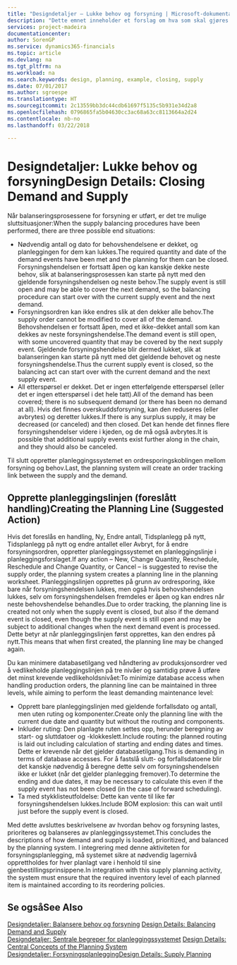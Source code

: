 ```yaml
---
title: "Designdetaljer – Lukke behov og forsyning | Microsoft-dokumentasjon"
description: "Dette emnet inneholder et forslag om hva som skal gjøres når du har utført forsyning motkontoen fremgangsmåtene."
services: project-madeira
documentationcenter: 
author: SorenGP
ms.service: dynamics365-financials
ms.topic: article
ms.devlang: na
ms.tgt_pltfrm: na
ms.workload: na
ms.search.keywords: design, planning, example, closing, supply
ms.date: 07/01/2017
ms.author: sgroespe
ms.translationtype: HT
ms.sourcegitcommit: 2c13559bb3dc44cdb61697f5135c5b931e34d2a8
ms.openlocfilehash: 0796865fa5b04630cc3ac68a63cc8113664a2d24
ms.contentlocale: nb-no
ms.lasthandoff: 03/22/2018

---
```

# <a name="design-details-closing-demand-and-supply"></a><span data-ttu-id="91433-103">Designdetaljer: Lukke behov og forsyning</span><span class="sxs-lookup"><span data-stu-id="91433-103">Design Details: Closing Demand and Supply</span></span>
<span data-ttu-id="91433-104">Når balanseringsprosessene for forsyning er utført, er det tre mulige sluttsituasjoner:</span><span class="sxs-lookup"><span data-stu-id="91433-104">When the supply balancing procedures have been performed, there are three possible end situations:</span></span>  
  
* <span data-ttu-id="91433-105">Nødvendig antall og dato for behovshendelsene er dekket, og planleggingen for dem kan lukkes.</span><span class="sxs-lookup"><span data-stu-id="91433-105">The required quantity and date of the demand events have been met and the planning for them can be closed.</span></span> <span data-ttu-id="91433-106">Forsyningshendelsen er fortsatt åpen og kan kanskje dekke neste behov, slik at balanseringsprosessen kan starte på nytt med den gjeldende forsyningshendelsen og neste behov.</span><span class="sxs-lookup"><span data-stu-id="91433-106">The supply event is still open and may be able to cover the next demand, so the balancing procedure can start over with the current supply event and the next demand.</span></span>  
* <span data-ttu-id="91433-107">Forsyningsordren kan ikke endres slik at den dekker alle behov.</span><span class="sxs-lookup"><span data-stu-id="91433-107">The supply order cannot be modified to cover all of the demand.</span></span> <span data-ttu-id="91433-108">Behovshendelsen er fortsatt åpen, med et ikke-dekket antall som kan dekkes av neste forsyningshendelse.</span><span class="sxs-lookup"><span data-stu-id="91433-108">The demand event is still open, with some uncovered quantity that may be covered by the next supply event.</span></span> <span data-ttu-id="91433-109">Gjeldende forsyningshendelse blir dermed lukket, slik at balanseringen kan starte på nytt med det gjeldende behovet og neste forsyningshendelse.</span><span class="sxs-lookup"><span data-stu-id="91433-109">Thus the current supply event is closed, so the balancing act can start over with the current demand and the next supply event.</span></span>  
* <span data-ttu-id="91433-110">All etterspørsel er dekket. Det er ingen etterfølgende etterspørsel (eller det er ingen etterspørsel i det hele tatt).</span><span class="sxs-lookup"><span data-stu-id="91433-110">All of the demand has been covered; there is no subsequent demand (or there has been no demand at all).</span></span> <span data-ttu-id="91433-111">Hvis det finnes overskuddsforsyning, kan den reduseres (eller avbrytes) og deretter lukkes.</span><span class="sxs-lookup"><span data-stu-id="91433-111">If there is any surplus supply, it may be decreased (or canceled) and then closed.</span></span> <span data-ttu-id="91433-112">Det kan hende det finnes flere forsyningshendelser videre i kjeden, og de må også avbrytes.</span><span class="sxs-lookup"><span data-stu-id="91433-112">It is possible that additional supply events exist further along in the chain, and they should also be canceled.</span></span>  
  
<span data-ttu-id="91433-113">Til slutt oppretter planleggingssystemet en ordresporingskoblingen mellom forsyning og behov.</span><span class="sxs-lookup"><span data-stu-id="91433-113">Last, the planning system will create an order tracking link between the supply and the demand.</span></span>  
  
## <a name="creating-the-planning-line-suggested-action"></a><span data-ttu-id="91433-114">Opprette planleggingslinjen (foreslått handling)</span><span class="sxs-lookup"><span data-stu-id="91433-114">Creating the Planning Line (Suggested Action)</span></span>  
<span data-ttu-id="91433-115">Hvis det foreslås en handling, Ny, Endre antall, Tidsplanlegg på nytt, Tidsplanlegg på nytt og endre antallet eller Avbryt, for å endre forsyningsordren, oppretter planleggingssystemet en planleggingslinje i planleggingsforslaget.</span><span class="sxs-lookup"><span data-stu-id="91433-115">If any action – New, Change Quantity, Reschedule, Reschedule and Change Quantity, or Cancel – is suggested to revise the supply order, the planning system creates a planning line in the planning worksheet.</span></span> <span data-ttu-id="91433-116">Planleggingslinjen opprettes på grunn av ordresporing, ikke bare når forsyningshendelsen lukkes, men også hvis behovshendelsen lukkes, selv om forsyningshendelsen fremdeles er åpen og kan endres når neste behovshendelse behandles.</span><span class="sxs-lookup"><span data-stu-id="91433-116">Due to order tracking, the planning line is created not only when the supply event is closed, but also if the demand event is closed, even though the supply event is still open and may be subject to additional changes when the next demand event is processed.</span></span> <span data-ttu-id="91433-117">Dette betyr at når planleggingslinjen først opprettes, kan den endres på nytt.</span><span class="sxs-lookup"><span data-stu-id="91433-117">This means that when first created, the planning line may be changed again.</span></span>  
  
<span data-ttu-id="91433-118">Du kan minimere databasetilgang ved håndtering av produksjonsordrer ved å vedlikeholde planleggingslinjen på tre nivåer og samtidig prøve å utføre det minst krevende vedlikeholdsnivået:</span><span class="sxs-lookup"><span data-stu-id="91433-118">To minimize database access when handling production orders, the planning line can be maintained in three levels, while aiming to perform the least demanding maintenance level:</span></span>  
  
* <span data-ttu-id="91433-119">Opprett bare planleggingslinjen med gjeldende forfallsdato og antall, men uten ruting og komponenter.</span><span class="sxs-lookup"><span data-stu-id="91433-119">Create only the planning line with the current due date and quantity but without the routing and components.</span></span>  
* <span data-ttu-id="91433-120">Inkluder ruting: Den planlagte ruten settes opp, herunder beregning av start- og sluttdatoer og -klokkeslett.</span><span class="sxs-lookup"><span data-stu-id="91433-120">Include routing: the planned routing is laid out including calculation of starting and ending dates and times.</span></span> <span data-ttu-id="91433-121">Dette er krevende når det gjelder databasetilgang.</span><span class="sxs-lookup"><span data-stu-id="91433-121">This is demanding in terms of database accesses.</span></span> <span data-ttu-id="91433-122">For å fastslå slutt- og forfallsdatoene blir det kanskje nødvendig å beregne dette selv om forsyningshendelsen ikke er lukket (når det gjelder planlegging fremover).</span><span class="sxs-lookup"><span data-stu-id="91433-122">To determine the ending and due dates, it may be necessary to calculate this even if the supply event has not been closed (in the case of forward scheduling).</span></span>  
* <span data-ttu-id="91433-123">Ta med stykklisteutfoldelse: Dette kan vente til like før forsyningshendelsen lukkes.</span><span class="sxs-lookup"><span data-stu-id="91433-123">Include BOM explosion: this can wait until just before the supply event is closed.</span></span>  
  
<span data-ttu-id="91433-124">Med dette avsluttes beskrivelsene av hvordan behov og forsyning lastes, prioriteres og balanseres av planleggingssystemet.</span><span class="sxs-lookup"><span data-stu-id="91433-124">This concludes the descriptions of how demand and supply is loaded, prioritized, and balanced by the planning system.</span></span> <span data-ttu-id="91433-125">I integrering med denne aktiviteten for forsyningsplanlegging, må systemet sikre at nødvendig lagernivå opprettholdes for hver planlagt vare i henhold til sine gjenbestillingsprinsippene.</span><span class="sxs-lookup"><span data-stu-id="91433-125">In integration with this supply planning activity, the system must ensure that the required inventory level of each planned item is maintained according to its reordering policies.</span></span>  
  
## <a name="see-also"></a><span data-ttu-id="91433-126">Se også</span><span class="sxs-lookup"><span data-stu-id="91433-126">See Also</span></span>  
<span data-ttu-id="91433-127">[Designdetaljer: Balansere behov og forsyning](design-details-balancing-demand-and-supply.md) </span><span class="sxs-lookup"><span data-stu-id="91433-127">[Design Details: Balancing Demand and Supply](design-details-balancing-demand-and-supply.md) </span></span>  
<span data-ttu-id="91433-128">[Designdetaljer: Sentrale begreper for planleggingssystemet](design-details-central-concepts-of-the-planning-system.md) </span><span class="sxs-lookup"><span data-stu-id="91433-128">[Design Details: Central Concepts of the Planning System](design-details-central-concepts-of-the-planning-system.md) </span></span>  
[<span data-ttu-id="91433-129">Designdetaljer: Forsyningsplanlegging</span><span class="sxs-lookup"><span data-stu-id="91433-129">Design Details: Supply Planning</span></span>](design-details-supply-planning.md)
